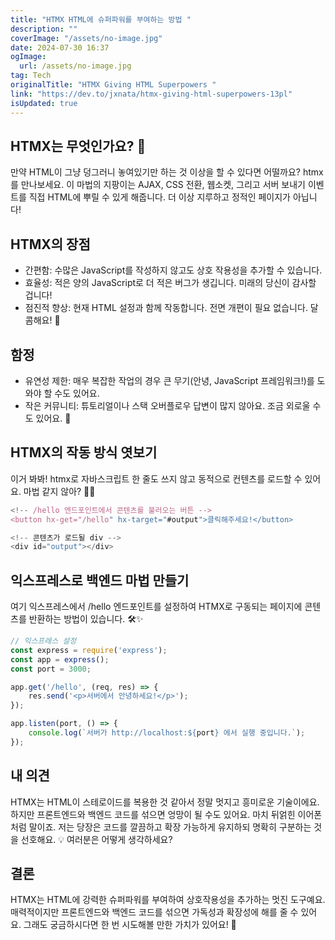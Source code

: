 ```yaml
---
title: "HTMX HTML에 슈퍼파워를 부여하는 방법 "
description: ""
coverImage: "/assets/no-image.jpg"
date: 2024-07-30 16:37
ogImage: 
  url: /assets/no-image.jpg
tag: Tech
originalTitle: "HTMX Giving HTML Superpowers "
link: "https://dev.to/jxnata/htmx-giving-html-superpowers-13pl"
isUpdated: true
---
```





## HTMX는 무엇인가요? 🤔

만약 HTML이 그냥 덩그러니 놓여있기만 하는 것 이상을 할 수 있다면 어떨까요? htmx를 만나보세요. 이 마법의 지팡이는 AJAX, CSS 전환, 웹소켓, 그리고 서버 보내기 이벤트를 직접 HTML에 뿌릴 수 있게 해줍니다. 더 이상 지루하고 정적인 페이지가 아닙니다!

## HTMX의 장점

- 간편함: 수많은 JavaScript를 작성하지 않고도 상호 작용성을 추가할 수 있습니다.
- 효율성: 적은 양의 JavaScript로 더 적은 버그가 생깁니다. 미래의 당신이 감사할 겁니다!
- 점진적 향상: 현재 HTML 설정과 함께 작동합니다. 전면 개편이 필요 없습니다. 달콤해요! 🍬

<div class="content-ad"></div>

## 함정

- 유연성 제한: 매우 복잡한 작업의 경우 큰 무기(안녕, JavaScript 프레임워크!)를 도와야 할 수도 있어요.
- 작은 커뮤니티: 튜토리얼이나 스택 오버플로우 답변이 많지 않아요. 조금 외로울 수도 있어요. 🌵

## HTMX의 작동 방식 엿보기

이거 봐봐! htmx로 자바스크립트 한 줄도 쓰지 않고 동적으로 컨텐츠를 로드할 수 있어요. 마법 같지 않아? 🎩✨

<div class="content-ad"></div>

```js
<!-- /hello 엔드포인트에서 콘텐츠를 불러오는 버튼 -->
<button hx-get="/hello" hx-target="#output">클릭해주세요!</button>

<!-- 콘텐츠가 로드될 div -->
<div id="output"></div>
```

## 익스프레스로 백엔드 마법 만들기

여기 익스프레스에서 /hello 엔드포인트를 설정하여 HTMX로 구동되는 페이지에 콘텐츠를 반환하는 방법이 있습니다. 🛠️✨

```js
// 익스프레스 설정
const express = require('express');
const app = express();
const port = 3000;

app.get('/hello', (req, res) => {
    res.send('<p>서버에서 안녕하세요!</p>');
});

app.listen(port, () => {
    console.log(`서버가 http://localhost:${port} 에서 실행 중입니다.`);
});
```

<div class="content-ad"></div>

## 내 의견

HTMX는 HTML이 스테로이드를 복용한 것 같아서 정말 멋지고 흥미로운 기술이에요. 하지만 프론트엔드와 백엔드 코드를 섞으면 엉망이 될 수도 있어요. 마치 뒤얽힌 이어폰처럼 말이죠. 저는 당장은 코드를 깔끔하고 확장 가능하게 유지하되 명확히 구분하는 것을 선호해요. 💡 여러분은 어떻게 생각하세요?

## 결론

HTMX는 HTML에 강력한 슈퍼파워를 부여하여 상호작용성을 추가하는 멋진 도구예요. 매력적이지만 프론트엔드와 백엔드 코드를 섞으면 가독성과 확장성에 해를 줄 수 있어요. 그래도 궁금하시다면 한 번 시도해볼 만한 가치가 있어요! 🌟